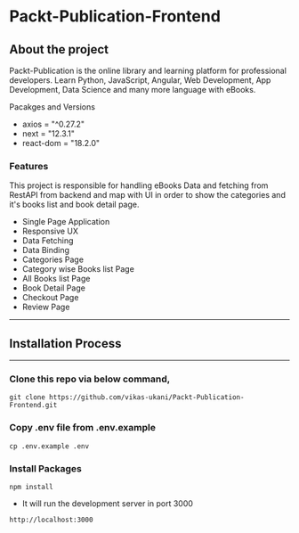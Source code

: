 # Packt-Publication-Frontend

## About the project

Packt-Publication is the online library and learning platform for professional developers. Learn Python, JavaScript, Angular, Web Development, App Development, Data Science and many more language with eBooks.


Pacakges and Versions
- axios =  "^0.27.2"
- next = "12.3.1"
- react-dom = "18.2.0"

### Features

This project is responsible for handling eBooks Data and fetching from RestAPI from backend and map with UI in order to show the categories and it's books list and book detail page.

- Single Page Application
- Responsive UX
- Data Fetching
- Data Binding 
- Categories Page
- Category wise Books list Page
- All Books list Page
- Book Detail Page
- Checkout Page
- Review Page


---
## Installation Process
--- 

### Clone this repo via below command,

```
git clone https://github.com/vikas-ukani/Packt-Publication-Frontend.git
```


### Copy .env file from .env.example
```
cp .env.example .env
```

### Install Packages
```
npm install 
```

- It will run the development server in port 3000
```
http://localhost:3000
```